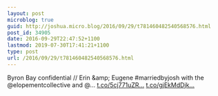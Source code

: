 ```yaml
---
layout: post
microblog: true
guid: http://joshua.micro.blog/2016/09/29/t781460482540568576.html
post_id: 34905
date: 2016-09-29T22:47:52+1100
lastmod: 2019-07-30T17:41:21+1100
type: post
url: /2016/09/29/t781460482540568576.html
---
```

Byron Bay confidential // Erin &amp;amp; Eugene #marriedbyjosh with the @elopementcollective and @… [t.co/5cj771uZR...](https://t.co/5cj771uZRa) [t.co/gjEkMdDjk...](https://t.co/gjEkMdDjkD)
